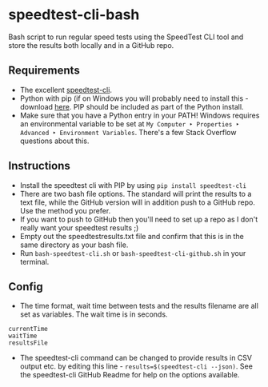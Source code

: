 # speedtest-cli-bash
Bash script to run regular speed tests using the SpeedTest CLI tool and store the results both locally and in a GitHub repo.

## Requirements
- The excellent [speedtest-cli](https://github.com/sivel/speedtest-cli "speedtest-cli GitHub page").
- Python with pip (if on Windows you will probably need to install this - download [here](https://www.python.org/downloads 'Python.org Download page'). PIP should be included as part of the Python install.
- Make sure that you have a Python entry in your PATH! Windows requires an environmental variable to be set at `My Computer ‣ Properties ‣ Advanced ‣ Environment Variables`. There's a few Stack Overflow questions about this.

## Instructions
- Install the speedtest cli with PIP by using `pip install speedtest-cli`
- There are two bash file options. The standard will print the results to a text file, while the GitHub version will in addition push to a GitHub repo. Use the method you prefer.
- If you want to push to GitHub then you'll need to set up a repo as I don't really want your speedtest results ;)
- Empty out the speedtestresults.txt file and confirm that this is in the same directory as your bash file.
- Run `bash-speedtest-cli.sh` or `bash-speedtest-cli-github.sh` in your terminal.

## Config
- The time format, wait time between tests and the results filename are all set as variables. The wait time is in seconds.
```
currentTime
waitTime
resultsFile
```
- The speedtest-cli command can be changed to provide results in CSV output etc. by editing this line - `results=$(speedtest-cli --json)`. See the speedtest-cli GitHub Readme for help on the options available.
